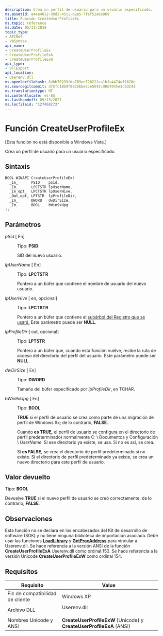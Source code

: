 ```yaml
---
description: Crea un perfil de usuario para un usuario especificado.
ms.assetid: e4ea4032-d8d3-45c1-b2e5-7fef52a8a869
title: Función CreateUserProfileEx
ms.topic: reference
ms.date: 05/31/2018
topic_type:
- APIRef
- kbSyntax
api_name:
- CreateUserProfileEx
- CreateUserProfileExA
- CreateUserProfileExW
api_type:
- DllExport
api_location:
- Userenv.dll
ms.openlocfilehash: 8dbb76293fda769ec720221ca1bfa4474af1620c
ms.sourcegitcommit: d75fc10b9f0825bbe5ce5045c90d4045e3c53243
ms.translationtype: MT
ms.contentlocale: es-ES
ms.lasthandoff: 09/13/2021
ms.locfileid: "127468272"
---
```

# <a name="createuserprofileex-function"></a>Función CreateUserProfileEx

\[Esta función no está disponible a Windows Vista.\]

Crea un perfil de usuario para un usuario especificado.

## <a name="syntax"></a>Sintaxis


```C++
BOOL WINAPI CreateUserProfileEx(
  _In_      PSID    pSid,
  _In_      LPCTSTR lpUserName,
  _In_opt_  LPCTSTR lpUserHive,
  _Out_opt_ LPTSTR  lpProfileDir,
  _In_      DWORD   dwDirSize,
  _In_      BOOL    bWin9xUpg
);
```



## <a name="parameters"></a>Parámetros

<dl> <dt>

*pSid* \[ En\]
</dt> <dd>

Tipo: **PSID**

SID del nuevo usuario.

</dd> <dt>

*lpUserName* \[ En\]
</dt> <dd>

Tipo: **LPCTSTR**

Puntero a un búfer que contiene el nombre de usuario del nuevo usuario.

</dd> <dt>

*lpUserHive* \[ en, opcional\]
</dt> <dd>

Tipo: **LPCTSTR**

Puntero a un búfer que contiene el [subárbol del Registro que se usará.](../sysinfo/registry-hives.md) Este parámetro puede ser **NULL**.

</dd> <dt>

*lpProfileDir* \[ out, opcional\]
</dt> <dd>

Tipo: **LPTSTR**

Puntero a un búfer que, cuando esta función vuelve, recibe la ruta de acceso del directorio del perfil del usuario. Este parámetro puede ser **NULL**.

</dd> <dt>

*dwDirSize* \[ En\]
</dt> <dd>

Tipo: **DWORD**

Tamaño del búfer especificado por *lpProfileDir*, en TCHAR.

</dd> <dt>

*bWin9xUpg* \[ En\]
</dt> <dd>

Tipo: **BOOL**

**TRUE** si el perfil de usuario se crea como parte de una migración de perfil de Windows 9x; de lo contrario, **FALSE**.

Cuando **es TRUE,** el perfil de usuario se configura en el directorio de perfil predeterminado( normalmente C: \\ Documentos y Configuración \\ *UserName*. Si ese directorio ya existe, se usa. Si no es así, se crea.

Si **es FALSE,** se crea el directorio de perfil predeterminado si no existe. Si el directorio de perfil predeterminado ya existe, se crea un nuevo directorio para este perfil de usuario.

</dd> </dl>

## <a name="return-value"></a>Valor devuelto

Tipo: **BOOL**

Devuelve **TRUE** si el nuevo perfil de usuario se creó correctamente; de lo contrario, **FALSE**.

## <a name="remarks"></a>Observaciones

Esta función no se declara en los encabezados del Kit de desarrollo de software (SDK) y no tiene ninguna biblioteca de importación asociada. Debe usar las funciones [**LoadLibrary**](/windows/win32/api/libloaderapi/nf-libloaderapi-loadlibrarya) y [**GetProcAddress**](/windows/win32/api/libloaderapi/nf-libloaderapi-getprocaddress) para vincular a Userenv.dll. Se hace referencia a la versión ANSI de la función **CreateUserProfileExA** Userenv.dll como ordinal 153. Se hace referencia a la versión Unicode **CreateUserProfileExW** como ordinal 154.

## <a name="requirements"></a>Requisitos



| Requisito | Value |
|-----------------------------------|----------------------------------------------------------------------------------------|
| Fin de compatibilidad de cliente<br/>  | Windows XP<br/>                                                                  |
| Archivo DLL<br/>                    | <dl> <dt>Userenv.dll</dt> </dl> |
| Nombres Unicode y ANSI<br/> | **CreateUserProfileExW** (Unicode) y **CreateUserProfileExA** (ANSI)<br/>      |



 

 
